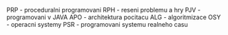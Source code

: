 PRP - proceduralni programovani
RPH - reseni problemu a hry
PJV - programovani v JAVA
APO - architektura pocitacu
ALG - algoritmizace
OSY - operacni systemy
PSR - programovani systemu realneho casu
